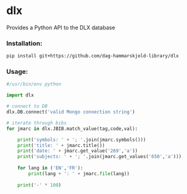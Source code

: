 # dlx
Provides a Python API to the DLX database

### Installation:
```bash
pip install git+https://github.com/dag-hammarskjold-library/dlx
```

### Usage:
```python
#/usr/bin/env python

import dlx

# connect to DB
dlx.DB.connect('valid Mongo connection string')

# iterate through bibs
for jmarc in dlx.JBIB.match_value(tag,code,val):

    print('symbols: ' + '; '.join(jmarc.symbols()))
    print('title: ' + jmarc.title())
    print('date: ' + jmarc.get_value('269','a'))
    print('subjects: ' + '; '.join(jmarc.get_values('650','a')))
		
    for lang in ('EN','FR'):
        print(lang + ': ' + jmarc.file(lang))
		
    print('-' * 100)
    
```
